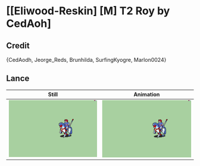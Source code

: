 # [\[Eliwood-Reskin\] \[M\] T2 Roy by CedAoh]

## Credit

{CedAodh, Jeorge_Reds, Brunhilda, SurfingKyogre, Marlon0024}
	
## Lance

| Still | Animation |
| :---: | :-------: |
| ![Lance still](./Lance_000.png) | ![Lance animation](./Lance.gif) |
